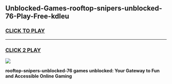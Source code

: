 
## Unblocked-Games-rooftop-snipers-unblocked-76-Play-Free-kdleu
<h3>
<a href="https://premium76.site?title=rooftop-snipers-unblocked-76&ref=23A">CLICK TO PLAY</a></h3>
<hr>

<h3>
<a href="https://premium76.site?title=rooftop-snipers-unblocked-76&ref=23A">CLICK 2 PLAY</a>
  
</h3>

<a href="https://premium76.site?title=rooftop-snipers-unblocked-76&ref=23A"><img src="https://clearcache.store/games.png"></a>


**rooftop-snipers-unblocked-76 games unblocked: Your Gateway to Fun and Accessible Online Gaming**
